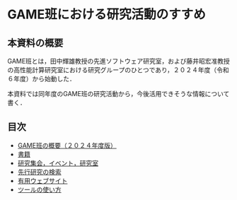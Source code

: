 # GAME班における研究活動のすすめ

## 本資料の概要
GAME班とは，田中輝雄教授の先進ソフトウェア研究室，および藤井昭宏准教授の高性能計算研究室における研究グループのひとつであり，２０２４年度（令和６年度）から始動した．

本資料では同年度のGAME班の研究活動から，今後活用できそうな情報について書く．

## 目次

- <a id="summary" href="./subpage/summary.md">GAME班の概要（２０２４年度版）</a>
- <a id="book" href="./subpage/book.md">書籍</a>
- <a id="event" href="./subpage/event.md">研究集会，イベント，研究室</a>
- <a id="survey" href="./subpage/survey.md">先行研究の検索</a>
- <a id="website" href="./subpage/website.md">有用ウェブサイト</a>
- <a id="tips" href="./subpage/tips.md">ツールの使い方</a>
